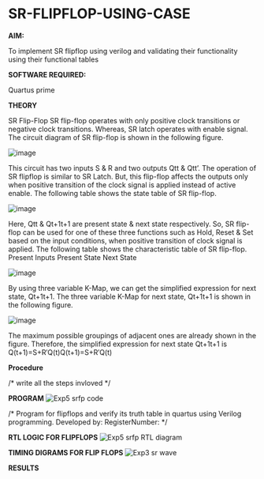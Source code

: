 # SR-FLIPFLOP-USING-CASE

**AIM:**

To implement  SR flipflop using verilog and validating their functionality using their functional tables

**SOFTWARE REQUIRED:**

Quartus prime

**THEORY**

SR Flip-Flop SR flip-flop operates with only positive clock transitions or negative clock transitions. Whereas, SR latch operates with enable signal. The circuit diagram of SR flip-flop is shown in the following figure.

![image](https://github.com/naavaneetha/SR-FLIPFLOP-USING-CASE/assets/154305477/0f710028-ad52-4d3e-9276-8714cf023a25)

 
This circuit has two inputs S & R and two outputs Qtt & Qtt’. The operation of SR flipflop is similar to SR Latch. But, this flip-flop affects the outputs only when positive transition of the clock signal is applied instead of active enable. The following table shows the state table of SR flip-flop.

![image](https://github.com/naavaneetha/SR-FLIPFLOP-USING-CASE/assets/154305477/dabfc4f4-87e3-4cbc-9472-f89ee1b5ed30)

 
Here, Qtt & Qt+1t+1 are present state & next state respectively. So, SR flip-flop can be used for one of these three functions such as Hold, Reset & Set based on the input conditions, when positive transition of clock signal is applied. The following table shows the characteristic table of SR flip-flop. Present Inputs Present State Next State

![image](https://github.com/naavaneetha/SR-FLIPFLOP-USING-CASE/assets/154305477/dd90d16c-aec5-4290-a586-e2346b1e9eb5)

 
By using three variable K-Map, we can get the simplified expression for next state, Qt+1t+1. The three variable K-Map for next state, Qt+1t+1 is shown in the following figure.

![image](https://github.com/naavaneetha/SR-FLIPFLOP-USING-CASE/assets/154305477/473efad6-d70b-4ca7-aeb7-898bbfca319f)

 
The maximum possible groupings of adjacent ones are already shown in the figure. Therefore, the simplified expression for next state Qt+1t+1 is Q(t+1)=S+R′Q(t)Q(t+1)=S+R′Q(t)

**Procedure**

/* write all the steps invloved */

**PROGRAM**
![Exp5 srfp code](https://github.com/rakshithaprakashkumar11/Experiment--05-Implementation-of-flipflops-using-verilog/assets/150994181/5246a530-a483-499a-bfac-356b0e9fd9d8)

/* Program for flipflops and verify its truth table in quartus using Verilog programming. Developed by: RegisterNumber:
*/

**RTL LOGIC FOR FLIPFLOPS**
![Exp5 srfp RTL diagram](https://github.com/rakshithaprakashkumar11/Experiment--05-Implementation-of-flipflops-using-verilog/assets/150994181/99c5458c-360b-4ab0-bbd7-98180a05f55f)

**TIMING DIGRAMS FOR FLIP FLOPS**
![Exp3 sr wave](https://github.com/rakshithaprakashkumar11/Experiment--05-Implementation-of-flipflops-using-verilog/assets/150994181/aa235ac2-de9f-458b-8f61-92cef7955dfc)

**RESULTS**
